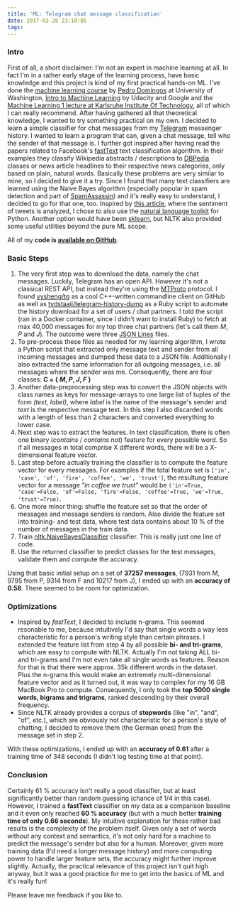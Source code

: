 ```yaml
---
title: 'ML: Telegram chat message classification'
date: 2017-02-28 23:10:05
tags:
---
```


### Intro
First of all, a short disclaimer: I'm not an expert in machine learning at all. In fact I'm in a rather early stage of the learning process, have basic knowledge and this project is kind of my first practical hands-on ML. I've done the [machine learning course](https://www.youtube.com/user/UWCSE/playlists?sort=dd&shelf_id=16&view=50) by [Pedro Domingos](https://homes.cs.washington.edu/~pedrod/) at University of Washington, [Intro to Machine Learning](https://www.udacity.com/course/intro-to-machine-learning--ud120) by Udacity and Google and the [Machine Learning 1 lecture at Karlsruhe Institute Of Technology](https://his.anthropomatik.kit.edu/english/28_315.php), all of which I can really recommend.
After having gathered all that theoretical knowledge, I wanted to try something practical on my own. I decided to learn a simple classifier for chat messages from my [Telegram](https://telegram.com) messenger history. I wanted to learn a program that can, given a chat message, tell who the sender of that message is. I further got inspired after having read the papers related to Facebook's [fastText](https://github.com/facebookresearch/fastText) text classification algorithm. In their examples they classify Wikipedia abstracts / descriptions to [DBPedia](https://dbpedia.org) classes or news article headlines to their respective news categories, only based on plain, natural words. Basically these problems are very similar to mine, so I decided to give it a try. Since I found that many text classifiers are learned using the Naive Bayes algorithm (especially popular in spam detection and part of [SpamAssassin](http://spamassassin.apache.org/)) and it's really easy to understand, I decided to go for that one, too. Inspired by [this article](http://www.laurentluce.com/posts/twitter-sentiment-analysis-using-python-and-nltk/), where the sentiment of tweets is analyzed, I chose to also use the [natural language toolkit](http://www.nltk.org/) for Python. Another option would have been [sklearn](http://scikit-learn.org/), but NLTK also provided some useful utilities beyond the pure ML scope. 

All of my __code is [available on GitHub](https://github.com/muety/tg-chat-classification/)__.

### Basic Steps
1. The very first step was to download the data, namely the chat messages. Luckily, Telegram has an open API. However it's not a classical REST API, but instead they're using the [MTProto](https://core.telegram.org/mtproto) protocol. I found [vysheng/tg](https://github.com/vysheng/tg) as a cool C++-written commandline client on GitHub as well as [tvdstaaij/telegram-history-dump](https://github.com/tvdstaaij/telegram-history-dump) as a Ruby script to automate the history download for a set of users / chat partners. I told the script (ran in a Docker container, since I didn't want to install Ruby) to fetch at max 40,000 messages for my top three chat partners (let's call them _M_, _P_ and _J_). The outcome were three [JSON Lines](http://jsonlines.org/) files.
2. To pre-process these files as needed for my learning algorithm, I wrote a Python script that extracted only message text and sender from all incoming messages and dumped these data to a JSON file. Additionally I also extracted the same information for all outgoing messages, i.e. all messages where the sender was me. Consequently, there are four classes: __C = { _M_, _P_, _J_, _F_ }__
3. Another data-preprocessing step was to convert the JSON objects with class names as keys for message-arrays to one large list of tuples of the form _(text, label)_, where _label_ is the name of the message's sender and _text_ is the respective message text. In this step I also discarded words with a length of less than 2 characters and converted everything to lower case.
4. Next step was to extract the features. In text classification, there is often one binary (_contains_ / _contains not_) feature for every possible word. So if all messages in total comprise X different words, there will be a X-dimensional feature vector.
5. Last step before actually training the classifier is to compute the feature vector for every messages. For examples if the total feature set is `['in', 'case', 'of', 'fire', 'coffee', 'we', 'trust']`, the resultung feature vector for a message _"in coffee we trust"_ would be `('in'=True, 'case'=False, 'of'=False, 'fire'=False, 'coffee'=True, 'we'=True, 'trust'=True)`.
6. One more minor thing: shuffle the feature set so that the order of messages and message senders is random. Also divide the feature set into training- and test data, where test data contains about 10 % of the number of messages in the train data.
7. Train [nltk.NaiveBayesClassifier](http://www.nltk.org/api/nltk.classify.html) classifier. This is really just one line of code.
8. Use the returned classifier to predict classes for the test messages, validate them and compute the accuracy.

Using that basic initial setup on a set of __37257 messages__, (7931 from M, 9795 from P, 9314 from F and 10217 from J), I ended up with an __accuracy of 0.58__. There seemed to be room for optimization.

### Optimizations
* Inspired by _fastText_, I decided to include n-grams. This seemed resonable to me, because intuitively I'd say that single words a way less characteristic for a person's writing style than certain phrases. I extended the feature list from step 4 by all possible __bi- and tri-grams__, which are easy to compute with NLTK. Actually I'm not taking ALL bi- and tri-grams and I'm not even take all single words as features. Reason for that is that there were approx. 35k different words in the dataset. Plus the n-grams this would make an extremely multi-dimensional feature vector and as it turned out, it was way to complex for my 16 GB MacBook Pro to compute. Consequently, I only took the __top 5000 single words, bigrams and trigrams__, ranked descending by their overall frequency. 
* Since NLTK already provides a corpus of __stopwords__ (like "in", "and", "of", etc.), which are obviously not characteristic for a person's style of chatting, I decided to remove them (the German ones) from the message set in step 2.

With these optimizations, I ended up with an __accuracy of 0.61__ after a training time of 348 seconds (I didn't log testing time at that point).

### Conclusion
Certainly 61 % accuracy isn't really a good classifier, but at least significantly better than random guessing (chance of 1/4 in this case). However, I trained a __fastText__ classifier on my data as a comparison baseline and it even only reached __60 % accuracy__ (but with a much better __training time of only 0.66 seconds__). 
My intuitive explanation for these rather bad results is the complexity of the problem itself. Given only a set of words without any context and semantics, it's not only hard for a machine to predict the message's sender but also for a human. 
Moreover, given more training data (I'd need a longer message history) and more computing power to handle larger feature sets, the accuracy might further improve slightly.
Actually, the practical relevance of this project isn't quit high anyway, but it was a good practice for me to get into the basics of ML and it's really fun!

Please leave me feedback if you like to.